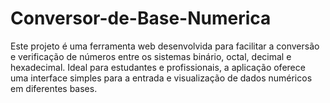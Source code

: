 # Conversor-de-Base-Numerica
Este projeto é uma ferramenta web desenvolvida para facilitar a conversão e verificação de números entre os sistemas binário, octal, decimal e hexadecimal. Ideal para estudantes e profissionais, a aplicação oferece uma interface simples para a entrada e visualização de dados numéricos em diferentes bases.
